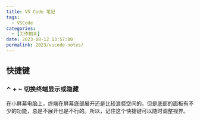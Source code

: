 ```yaml
---
title: VS Code 笔记
tags:
  - VSCode
categories:
  - [工作相关]
date: 2023-08-12 13:57:00
permalink: 2023/vscode-notes/
---
```


## 快捷键

### ⌃ + ~ 切换终端显示或隐藏

在小屏幕电脑上，终端在屏幕底部展开还是比较浪费空间的。但是底部的面板有不少的功能，总是不展开也是不行的。所以，记住这个快捷键可以随时调整视界。

